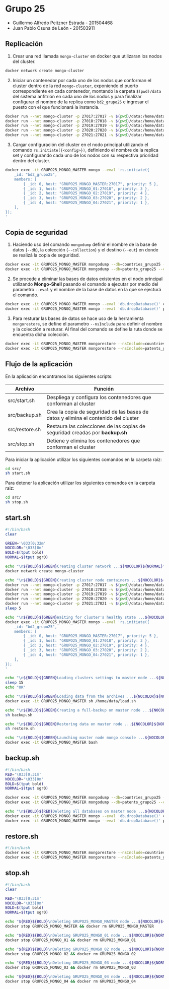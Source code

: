 # Grupo 25

- Guillermo Alfredo Peitzner Estrada - 201504468
- Juan Pablo Osuna de León - 201503911

## Replicación

1. Crear una red llamada `mongo-cluster` en docker que utilizaran los nodos del cluster.

```bash
docker network create mongo-cluster
```

2. Iniciar un contenedor por cada uno de los nodos que conforman el cluster dentro de la red `mongo-cluster`, exponiendo el puerto correspondiente en cada contenedor, montando la carpeta `$(pwd)/data` del sistema anfitrión en cada uno de los nodos y para finalizar configurar el nombre de la replica como `bd2_grupo25` e ingresar el puesto con el que funcionará la instancia.

```bash
docker run --net mongo-cluster -p 27017:27017 -v $(pwd)/data:/home/data --name GRUPO25_MONGO_MASTER -d mongo:latest mongod --replSet bd2_grupo25 --port 27017
docker run --net mongo-cluster -p 27018:27018 -v $(pwd)/data:/home/data --name GRUPO25_MONGO_01 -d mongo:latest mongod --replSet bd2_grupo25 --port 27018
docker run --net mongo-cluster -p 27019:27019 -v $(pwd)/data:/home/data --name GRUPO25_MONGO_02 -d mongo:latest mongod --replSet bd2_grupo25 --port 27019
docker run --net mongo-cluster -p 27020:27020 -v $(pwd)/data:/home/data --name GRUPO25_MONGO_03 -d mongo:latest mongod --replSet bd2_grupo25 --port 27020
docker run --net mongo-cluster -p 27021:27021 -v $(pwd)/data:/home/data --name GRUPO25_MONGO_04 -d mongo:latest mongod --replSet bd2_grupo25 --port 27021
```

3. Cargar configuración del cluster en el nodo principal utilizando el comando `rs.initiate({<config>})`, definiendo el nombre de la replica set y configurando cada uno de los nodos con su respectiva prioridad dentro del cluster.

```bash
docker exec -it GRUPO25_MONGO_MASTER mongo --eval 'rs.initiate({
	_id: "bd2_grupo25",
	members: [
		{ _id: 0, host: "GRUPO25_MONGO_MASTER:27017", priority: 5 },
		{ _id: 1, host: "GRUPO25_MONGO_01:27018", priority: 3 },
		{ _id: 2, host: "GRUPO25_MONGO_02:27019", priority: 4 },
		{ _id: 3, host: "GRUPO25_MONGO_03:27020", priority: 2 },
		{ _id: 4, host: "GRUPO25_MONGO_04:27021", priority: 1 },
	],
});
'
```

## Copia de seguridad

1. Haciendo uso del comando `mongodump` definir el nombre de la base de datos (`--db`), la colección (`--collection`) y el destino (`--out`) en donde se realizá la copia de seguridad.

```bash
docker exec -it GRUPO25_MONGO_MASTER mongodump --db=countries_grupo25 --collection=coleccion1_grupo25 --out=/home/data/backup
docker exec -it GRUPO25_MONGO_MASTER mongodump --db=patents_grupo25 --collection=coleccion2_grupo25 --out=/home/data/backup
```

2. Se procede a eliminar las bases de datos existentes en el nodo principal utilizando **Mongo-Shell** pasando el comando a ejecutar por medio del parametro `--eval` y el nombre de la base de datos en la que se ejecturá el comando.

```bash
docker exec -it GRUPO25_MONGO_MASTER mongo --eval 'db.dropDatabase()' countries_grupo25
docker exec -it GRUPO25_MONGO_MASTER mongo --eval 'db.dropDatabase()' patents_grupo25
```

3. Para resturar las bases de datos se hace uso de la herramienta `mongorestore`, se define el parametro `--nsInclude` para definir el nombre y la colección a resturar. Al final del comando se define la ruta donde se encuentra dicha colección.

```bash
docker exec -it GRUPO25_MONGO_MASTER mongorestore --nsInclude=countries_grupo25.coleccion1_grupo25 /home/data/backup
docker exec -it GRUPO25_MONGO_MASTER mongorestore --nsInclude=patents_grupo25.coleccion2_grupo25 /home/data/backup
```

## Flujo de la aplicación

En la aplicación encontramos los siguientes scripts:

| Archivo        | Función                                                                             |
| -------------- | ----------------------------------------------------------------------------------- |
| src/start.sh   | Despliega y configura los contenedores que conforman al cluster                     |
| src/backup.sh  | Crea la copia de seguridad de las bases de datos y elimina el contenido del cluster |
| src/restore.sh | Restaura las colecciones de las copias de seguridad creadas por **backup.sh**       |
| src/stop.sh    | Detiene y elimina los contenedores que conforman el cluster                         |

Para iniciar la aplicación utilizar los siguientes comandos en la carpeta raiz:

```bash
cd src/
sh start.sh
```

Para detener la aplicación utilizar los siguientes comandos en la carpeta raiz:

```bash
cd src/
sh stop.sh
```

## start.sh

```bash
#!/bin/bash
clear

GREEN='\033[0;32m'
NOCOLOR='\033[0m'
BOLD=$(tput bold)
NORMAL=$(tput sgr0)

echo "\n${BOLD}${GREEN}Creating cluster network ...${NOCOLOR}${NORMAL}"
docker network create mongo-cluster

echo "\n${BOLD}${GREEN}Creating cluster node containers ...${NOCOLOR}${NORMAL}"
docker run --net mongo-cluster -p 27017:27017 -v $(pwd)/data:/home/data --name GRUPO25_MONGO_MASTER -d mongo:latest mongod --replSet bd2_grupo25 --port 27017
docker run --net mongo-cluster -p 27018:27018 -v $(pwd)/data:/home/data --name GRUPO25_MONGO_01 -d mongo:latest mongod --replSet bd2_grupo25 --port 27018
docker run --net mongo-cluster -p 27019:27019 -v $(pwd)/data:/home/data --name GRUPO25_MONGO_02 -d mongo:latest mongod --replSet bd2_grupo25 --port 27019
docker run --net mongo-cluster -p 27020:27020 -v $(pwd)/data:/home/data --name GRUPO25_MONGO_03 -d mongo:latest mongod --replSet bd2_grupo25 --port 27020
docker run --net mongo-cluster -p 27021:27021 -v $(pwd)/data:/home/data --name GRUPO25_MONGO_04 -d mongo:latest mongod --replSet bd2_grupo25 --port 27021
sleep 5

echo "\n${BOLD}${GREEN}Waiting for cluster's healthy state ...${NOCOLOR}${NORMAL}"
docker exec -it GRUPO25_MONGO_MASTER mongo --eval 'rs.initiate({
	_id: "bd2_grupo25",
	members: [
		{ _id: 0, host: "GRUPO25_MONGO_MASTER:27017", priority: 5 },
		{ _id: 1, host: "GRUPO25_MONGO_01:27018", priority: 3 },
		{ _id: 2, host: "GRUPO25_MONGO_02:27019", priority: 4 },
		{ _id: 3, host: "GRUPO25_MONGO_03:27020", priority: 2 },
		{ _id: 4, host: "GRUPO25_MONGO_04:27021", priority: 1 },
	],
});
'

echo "\n${BOLD}${GREEN}Loading clusters settings to master node ...${NOCOLOR}${NORMAL}"
sleep 15
echo "OK"

echo "\n${BOLD}${GREEN}Loading data from the archives ...${NOCOLOR}${NORMAL}"
docker exec -it GRUPO25_MONGO_MASTER sh /home/data/load.sh

echo "\n${BOLD}${GREEN}Creating a full-backup on master node ...${NOCOLOR}${NORMAL}"
sh backup.sh

echo "\n${BOLD}${GREEN}Restoring data on master node ...${NOCOLOR}${NORMAL}"
sh restore.sh

echo "\n${BOLD}${GREEN}Launching master node mongo console ...${NOCOLOR}${NORMAL}"
docker exec -it GRUPO25_MONGO_MASTER bash
```

## backup.sh

```bash
#!/bin/bash
RED='\033[0;31m'
NOCOLOR='\033[0m'
BOLD=$(tput bold)
NORMAL=$(tput sgr0)

docker exec -it GRUPO25_MONGO_MASTER mongodump --db=countries_grupo25 --collection=coleccion1_grupo25 --out=/home/data/backup
docker exec -it GRUPO25_MONGO_MASTER mongodump --db=patents_grupo25 --collection=coleccion2_grupo25 --out=/home/data/backup

echo "\n${BOLD}${RED}Deleting all databases on master node ...${NOCOLOR}${NORMAL}"
docker exec -it GRUPO25_MONGO_MASTER mongo --eval 'db.dropDatabase()' countries_grupo25
docker exec -it GRUPO25_MONGO_MASTER mongo --eval 'db.dropDatabase()' patents_grupo25
```

## restore.sh

```bash
#!/bin/bash
docker exec -it GRUPO25_MONGO_MASTER mongorestore --nsInclude=countries_grupo25.coleccion1_grupo25 /home/data/backup
docker exec -it GRUPO25_MONGO_MASTER mongorestore --nsInclude=patents_grupo25.coleccion2_grupo25 /home/data/backup
```

## stop.sh

```bash
#!/bin/bash
clear

RED='\033[0;31m'
NOCOLOR='\033[0m'
BOLD=$(tput bold)
NORMAL=$(tput sgr0)

echo "${RED}${BOLD}\nDeleting GRUPO25_MONGO_MASTER node ...${NOCOLOR}${NORMAL}"
docker stop GRUPO25_MONGO_MASTER && docker rm GRUPO25_MONGO_MASTER

echo "${RED}${BOLD}\nDeleting GRUPO25_MONGO_01 node ...${NOCOLOR}${NORMAL}"
docker stop GRUPO25_MONGO_01 && docker rm GRUPO25_MONGO_01

echo "${RED}${BOLD}\nDeleting GRUPO25_MONGO_02 node ...${NOCOLOR}${NORMAL}"
docker stop GRUPO25_MONGO_02 && docker rm GRUPO25_MONGO_02

echo "${RED}${BOLD}\nDeleting GRUPO25_MONGO_03 node ...${NOCOLOR}${NORMAL}"
docker stop GRUPO25_MONGO_03 && docker rm GRUPO25_MONGO_03

echo "${RED}${BOLD}\nDeleting GRUPO25_MONGO_04 node ...${NOCOLOR}${NORMAL}"
docker stop GRUPO25_MONGO_04 && docker rm GRUPO25_MONGO_04
```
